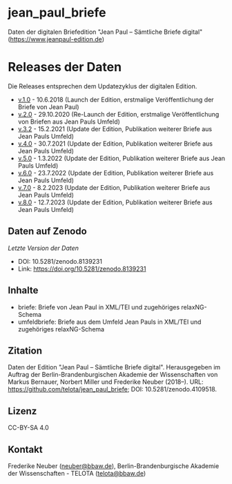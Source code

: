 # jean_paul_briefe

Daten der digitalen Briefedition "Jean Paul – Sämtliche Briefe digital" (https://www.jeanpaul-edition.de)

# Releases der Daten 

Die Releases entsprechen dem Updatezyklus der digitalen Edition.

* [v.1.0](https://github.com/telota/jean_paul_briefe/releases/tag/v.1.0) - 10.6.2018 (Launch der Edition, erstmalige Veröffentlichung der Briefe von Jean Paul)
* [v.2.0](https://github.com/telota/jean_paul_briefe/releases/tag/v.2.0) - 29.10.2020 (Re-Launch der Edition, erstmalige Veröffentlichung von Briefen aus Jean Pauls Umfeld)
* [v.3.2](https://github.com/telota/jean_paul_briefe/releases/tag/v.3.2) - 15.2.2021 (Update der Edition, Publikation weiterer Briefe aus Jean Pauls Umfeld)
* [v.4.0](https://github.com/telota/jean_paul_briefe/releases/tag/v.4.0) - 30.7.2021 (Update der Edition, Publikation weiterer Briefe aus Jean Pauls Umfeld)
* [v.5.0](https://github.com/telota/jean_paul_briefe/releases/tag/v.5.0) - 1.3.2022 (Update der Edition, Publikation weiterer Briefe aus Jean Pauls Umfeld)
* [v.6.0](https://github.com/telota/jean_paul_briefe/releases/tag/v.6.0) - 23.7.2022 (Update der Edition, Publikation weiterer Briefe aus Jean Pauls Umfeld)
* [v.7.0](https://github.com/telota/jean_paul_briefe/releases/tag/v.7.0) - 8.2.2023 (Update der Edition, Publikation weiterer Briefe aus Jean Pauls Umfeld)
* [v.8.0](https://github.com/telota/jean_paul_briefe/releases/tag/v.8.0) - 12.7.2023 (Update der Edition, Publikation weiterer Briefe aus Jean Pauls Umfeld)

## Daten auf Zenodo
*Letzte Version der Daten*
* DOI: 10.5281/zenodo.8139231
* Link: https://doi.org/10.5281/zenodo.8139231

## Inhalte

* briefe: Briefe von Jean Paul in XML/TEI und zugehöriges relaxNG-Schema
* umfeldbriefe: Briefe aus dem Umfeld Jean Pauls in XML/TEI und zugehöriges relaxNG-Schema

## Zitation

Daten der Edition "Jean Paul – Sämtliche Briefe digital". Herausgegeben im Auftrag der Berlin-Brandenburgischen Akademie der Wissenschaften von Markus Bernauer, Norbert Miller und Frederike Neuber (2018–). URL: https://github.com/telota/jean_paul_briefe; DOI: 10.5281/zenodo.4109518.

## Lizenz

CC-BY-SA 4.0 

## Kontakt

Frederike Neuber (neuber@bbaw.de), Berlin-Brandenburgische Akademie der Wissenschaften - TELOTA (telota@bbaw.de)


